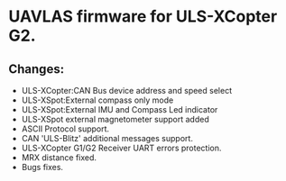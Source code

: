 # UAVLAS firmware for ULS-XCopter G2.
## Changes: 
* ULS-XCopter:CAN Bus device address and speed select
* ULS-XSpot:External compass only mode
* ULS-XSpot:External IMU and Compass Led indicator
* ULS-XSpot external magnetometer support added
* ASCII Protocol support.
* CAN 'ULS-Blitz' additional messages support.
* ULS-XCopter G1/G2 Receiver UART errors protection.
* MRX distance fixed.
* Bugs fixes.

